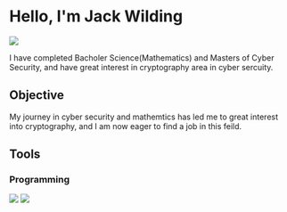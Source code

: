 # Hello, I'm Jack Wilding
<a href="https://linkedin.com/in/jack-wilding-8780b4114"><img src="https://img.shields.io/badge/-LinkedIn-0072b1?&style=for-the-badge&logo=linkedin&logoColor=white" /></a>

I have completed Bacholer Science(Mathematics) and Masters of Cyber Security, and have great interest in cryptography area in cyber sercuity.

## Objective

My journey in cyber security and mathemtics has led me to great interest into cryptography, and I am now eager to find a job in this feild.

## Tools

### Programming
<div>
    <img src="https://img.shields.io/badge/-Python-4B8BBE?&style=for-the-badge&logo=python&logoColor=white" />
    <img src="https://img.shields.io/badge/-Java-007396?&style=for-the-badge&logo=java&logoColor=white" />
</div>
